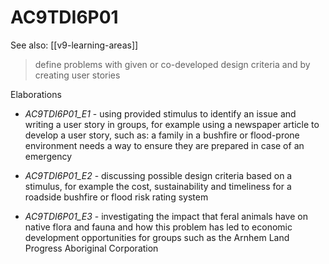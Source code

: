 
# AC9TDI6P01 

See also: [[v9-learning-areas]]

> define problems with given or co-developed design criteria and by creating user stories

Elaborations


- _AC9TDI6P01_E1_ - using provided stimulus to identify an issue and writing a user story in groups, for example using a newspaper article to develop a user story, such as: a family in a bushfire or flood-prone environment needs a way to ensure they are prepared in case of an emergency

- _AC9TDI6P01_E2_ - discussing possible design criteria based on a stimulus, for example the cost, sustainability and timeliness for a roadside bushfire or flood risk rating system

- _AC9TDI6P01_E3_ - investigating the impact that feral animals have on native flora and fauna and how this problem has led to economic development opportunities for groups such as the Arnhem Land Progress Aboriginal Corporation
